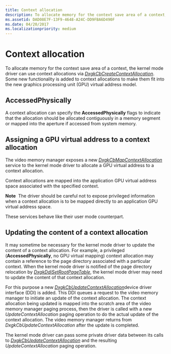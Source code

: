 ```yaml
---
title: Context allocation
description: To allocate memory for the context save area of a context, the kernel mode driver can use context allocations via DxgkCbCreateContextAllocation.
ms.assetid: DAD08E7F-13F9-4648-A24C-DD9FBA6D490F
ms.date: 04/20/2017
ms.localizationpriority: medium
---
```


# Context allocation


To allocate memory for the context save area of a context, the kernel mode driver can use context allocations via [*DxgkCbCreateContextAllocation*](https://docs.microsoft.com/windows-hardware/drivers/ddi/d3dkmddi/nc-d3dkmddi-dxgkcb_createcontextallocation). Some new functionality is added to context allocations to make them fit into the new graphics processing unit (GPU) virtual address model.

## <span id="AccessedPhysically"></span><span id="accessedphysically"></span><span id="ACCESSEDPHYSICALLY"></span>AccessedPhysically


A context allocation can specify the **AccessedPhysically** flags to indicate that the allocation should be allocated contiguously in a memory segment or mapped into the aperture if accessed from system memory.

## <span id="Assigning_a_GPU_virtual_address_to_a_context_allocation"></span><span id="assigning_a_gpu_virtual_address_to_a_context_allocation"></span><span id="ASSIGNING_A_GPU_VIRTUAL_ADDRESS_TO_A_CONTEXT_ALLOCATION"></span>Assigning a GPU virtual address to a context allocation


The video memory manager exposes a new [*DxgkCbMapContextAllocation*](https://docs.microsoft.com/windows-hardware/drivers/ddi/d3dkmddi/nc-d3dkmddi-dxgkcb_mapcontextallocation) service to the kernel mode driver to allocate a GPU virtual address to a context allocation.

Context allocations are mapped into the application GPU virtual address space associated with the specified context.

**Note**  The driver should be careful not to expose privileged information when a context allocation is to be mapped directly to an application GPU virtual address space.

 

These services behave like their user mode counterpart.

## <span id="Updating_the_content_of_a_context_allocation"></span><span id="updating_the_content_of_a_context_allocation"></span><span id="UPDATING_THE_CONTENT_OF_A_CONTEXT_ALLOCATION"></span>Updating the content of a context allocation


It may sometime be necessary for the kernel mode driver to update the content of a context allocation. For example, a privileged (**AccessedPhysically**, no GPU virtual mapping) context allocation may contain a reference to the page directory associated with a particular context. When the kernel mode driver is notified of the page directory relocation by [*DxgkDdiSetRootPageTable*](https://docs.microsoft.com/windows-hardware/drivers/ddi/d3dkmddi/nc-d3dkmddi-dxgkddi_setrootpagetable), the kernel mode driver may need to update the content of that context allocation.

For this purpose a new [*DxgkCbUpdateContextAllocation*](https://docs.microsoft.com/windows-hardware/drivers/ddi/d3dkmddi/nc-d3dkmddi-dxgkcb_updatecontextallocation)device driver interface (DDI) is added. This DDI queues a request to the video memory manager to initiate an update of the context allocation. The context allocation being updated is mapped into the scratch area of the video memory manager paging process, then the driver is called with a new *UpdateContextAllocation* paging operation to do the actual update of the context allocation. The video memory manager returns from *DxgkCbUpdateContextAllocation* after the update is completed.

The kernel mode driver can pass some private driver data between its calls to [*DxgkCbUpdateContextAllocation*](https://docs.microsoft.com/windows-hardware/drivers/ddi/d3dkmddi/nc-d3dkmddi-dxgkcb_updatecontextallocation) and the resulting *UpdateContextAllocation* paging operation.

 

 





